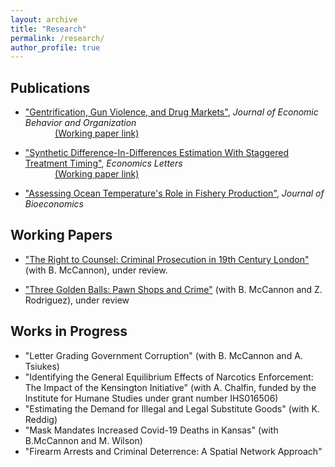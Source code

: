 ```yaml
---
layout: archive
title: "Research"
permalink: /research/
author_profile: true
---
```


## Publications 

- ["Gentrification, Gun Violence, and Drug Markets"](https://www.sciencedirect.com/science/article/pii/S0167268123000173), <i>Journal of Economic Behavior and Organization</i>
<br />&nbsp;&nbsp;&nbsp;&nbsp;&nbsp;&nbsp;&nbsp;&nbsp;&nbsp;&nbsp;&nbsp;&nbsp;[(Working paper link)](https://papers.ssrn.com/sol3/papers.cfm?abstract_id=3930763)

- ["Synthetic Difference-In-Differences Estimation With Staggered Treatment Timing"](https://www.sciencedirect.com/science/article/abs/pii/S0165176522003482), <i>Economics Letters</i> 
<br />&nbsp;&nbsp;&nbsp;&nbsp;&nbsp;&nbsp;&nbsp;&nbsp;&nbsp;&nbsp;&nbsp;&nbsp;[(Working paper link)](https://papers.ssrn.com/sol3/papers.cfm?abstract_id=4015931) 

- ["Assessing Ocean Temperature's Role in Fishery Production"](https://link.springer.com/epdf/10.1007/s10818-021-09311-1?sharing_token=gWznIDUC8ZpcNztdM3sg2fe4RwlQNchNByi7wbcMAY59LqNeAGkLBM-G7cpsNdG9k4HQjDrKVYpCKm1H8qHLvPrd9jmdqGEOIr3F8kiBA2FeAmlWcSvThY8rauPeWUoEJRJ-f0SKl9P5ciEMR6UGsl7KZzZEKfxuaQXraPoUF1I%3D),  <i>Journal of Bioeconomics</i> 

 
## Working Papers


- ["The Right to Counsel: Criminal Prosecution in 19th Century London"](https://papers.ssrn.com/sol3/papers.cfm?abstract_id=4006013) (with B. McCannon), under review.
  
- ["Three Golden Balls: Pawn Shops and Crime"](https://papers.ssrn.com/sol3/papers.cfm?abstract_id=4119571) (with B. McCannon and Z. Rodriguez), under review


  
## Works in Progress
- "Letter Grading Government Corruption" (with B. McCannon and A. Tsiukes)
- "Identifying the General Equilibrium Effects of Narcotics Enforcement: The Impact of the Kensington Initiative" (with A. Chalfin, funded by the Institute for Humane Studies under grant number IHS016506)
- "Estimating the Demand for Illegal and Legal Substitute Goods" (with K. Reddig)
- "Mask Mandates Increased Covid-19 Deaths in Kansas" (with B.McCannon and M. Wilson)
- "Firearm Arrests and Criminal Deterrence: A Spatial Network Approach"



